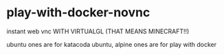 # play-with-docker-novnc
instant web vnc WITH VIRTUALGL (THAT MEANS MINECRAFT!!)

ubuntu ones are for katacoda ubuntu, alpine ones are for play with docker
